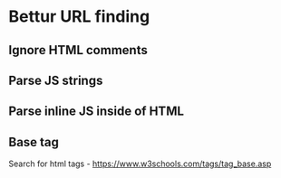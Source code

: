 # Bettur URL finding

## Ignore HTML comments

<!-- ... -->

## Parse JS strings

## Parse inline JS inside of HTML

## Base tag

Search for <base> html tags - https://www.w3schools.com/tags/tag_base.asp
